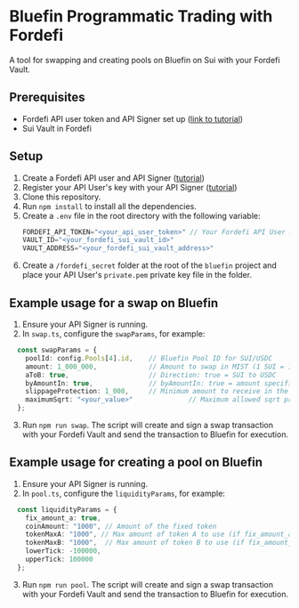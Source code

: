 # Bluefin Programmatic Trading with Fordefi

A tool for swapping and creating pools on Bluefin on Sui with your Fordefi Vault.

## Prerequisites

- Fordefi API user token and API Signer set up ([link to tutorial](https://docs.fordefi.com/developers/program-overview))
- Sui Vault in Fordefi

## Setup

1. Create a Fordefi API user and API Signer ([tutorial](https://docs.fordefi.com/developers/program-overview))
2. Register your API User's key with your API Signer ([tutorial](https://docs.fordefi.com/developers/getting-started/pair-an-api-client-with-the-api-signer))
3. Clone this repository.
4. Run `npm install` to install all the dependencies.
5. Create a `.env` file in the root directory with the following variable:
   ```typescript
   FORDEFI_API_TOKEN="<your_api_user_token>" // Your Fordefi API User JWT
   VAULT_ID="<your_fordefi_sui_vault_id>"
   VAULT_ADDRESS="<your_fordefi_sui_vault_address>"
   ```
6. Create a `/fordefi_secret` folder at the root of the `bluefin` project and place your API User's `private.pem` private key file in the folder.

## Example usage for a swap on Bluefin

1. Ensure your API Signer is running.
2. In `swap.ts`, configure the `swapParams`, for example:
```typescript
  const swapParams = {
    poolId: config.Pools[4].id,    // Bluefin Pool ID for SUI/USDC
    amount: 1_000_000,             // Amount to swap in MIST (1 SUI = 1_000_000_000 MIST)
    aToB: true,                    // Direction: true = SUI to USDC
    byAmountIn: true,              // byAmountIn: true = amount specified is the input amount
    slippageProtection: 1_000,     // Minimum amount to receive in the target token (slippage protection)
    maximumSqrt: "<your_value>"              // Maximum allowed sqrt price after the swap (price impact protection) - For aToB swaps, this should be **lower** than current sqrt price
  };
```
3. Run `npm run swap`. The script will create and sign a swap transaction with your Fordefi Vault and send the transaction to Bluefin for execution.

## Example usage for creating a pool on Bluefin

1. Ensure your API Signer is running.
2. In `pool.ts`, configure the `liquidityParams`, for example:
```typescript
  const liquidityParams = {
    fix_amount_a: true, 
    coinAmount: "1000", // Amount of the fixed token
    tokenMaxA: "1000", // Max amount of token A to use (if fix_amount_a is false)
    tokenMaxB: "1000",  // Max amount of token B to use (if fix_amount_a is true)
    lowerTick: -100000,
    upperTick: 100000
  };
```
3. Run `npm run pool`. The script will create and sign a swap transaction with your Fordefi Vault and send the transaction to Bluefin for execution.


